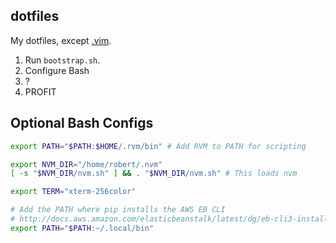 ## dotfiles
My dotfiles, except [.vim](https://github.com/robert-claypool/.vim).

1. Run `bootstrap.sh`.
2. Configure Bash
3. ?
4. PROFIT

## Optional Bash Configs

```bash
export PATH="$PATH:$HOME/.rvm/bin" # Add RVM to PATH for scripting

export NVM_DIR="/home/robert/.nvm"
[ -s "$NVM_DIR/nvm.sh" ] && . "$NVM_DIR/nvm.sh" # This loads nvm

export TERM="xterm-256color"

# Add the PATH where pip installs the AWS EB CLI
# http://docs.aws.amazon.com/elasticbeanstalk/latest/dg/eb-cli3-install.html
export PATH="$PATH:~/.local/bin"
```
